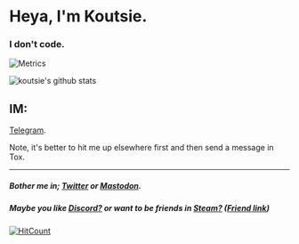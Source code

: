 # Heya, I'm Koutsie. 
### I don't code.

![Metrics](https://metrics.lecoq.io/koutsie?template=classic&base.header=0&base.activity=0&base.community=0&base.repositories=0&base.metadata=0&languages=1&tweets=1&lines=1&languages.colors=github&languages.threshold=0%25&tweets.limit=2&tweets.user=.user.twitter&config.timezone=Europe%2FHelsinki&config.twemoji=true)

![koutsie's github stats](https://github-readme-stats.vercel.app/api?username=koutsie&show_icons=true&hide_border=true&theme=synthwave)<br>

## IM: 
<!-- #### Please use [PGP](https://koutsie.github.io/pgp.html) if possible. -->


[Telegram](https://t.me/scafizion).

Note, it's better to hit me up elsewhere first and then send a message in Tox.

---

##### Bother me in; [Twitter](https://twitter.com/notkoutsie) or [Mastodon](https://mastodon.technology/@koutsie).
##### Maybe you like [Discord?](https://dsc.bio/ko) or want to be friends in [Steam?](https://steamcommunity.com/id/koutsie/) ([Friend link](https://s.team/p/pvc-bmhq))


[![HitCount](http://hits.dwyl.com/koutsie/koutsie.svg)](http://hits.dwyl.com/koutsie/koutsie)

